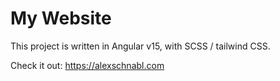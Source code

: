 # My Website

This project is written in Angular v15, with SCSS / tailwind CSS.

Check it out: https://alexschnabl.com
